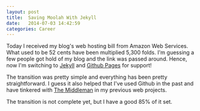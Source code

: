 ```yaml
---
layout: post
title:  Saving Moolah With Jekyll
date:   2014-07-03 14:42:59
categories: Career
---
```



Today I received my blog's web hosting bill from Amazon Web Services. What
used to be 52 cents have been multiplied 5,300 folds.  I'm guessing a few 
people got hold of my blog and the link was passed around. Hence, now 
I'm switching to [Jekyll][jekyll] and [Github Pages][github-pages] for support!

The transition was pretty simple and everything has been pretty straightforward.
I guess it also helped that I've used Github in the past and have tinkered with
[The Middleman][middleman] in my previous web projects.

The transition is not complete yet, but I have a good 85% of it set. 


[jekyll-gh]: https://github.com/jekyll/jekyll
[jekyll]:    http://jekyllrb.com
[github-pages]: https://pages.github.com/
[middleman]: http://middlemanapp.com/